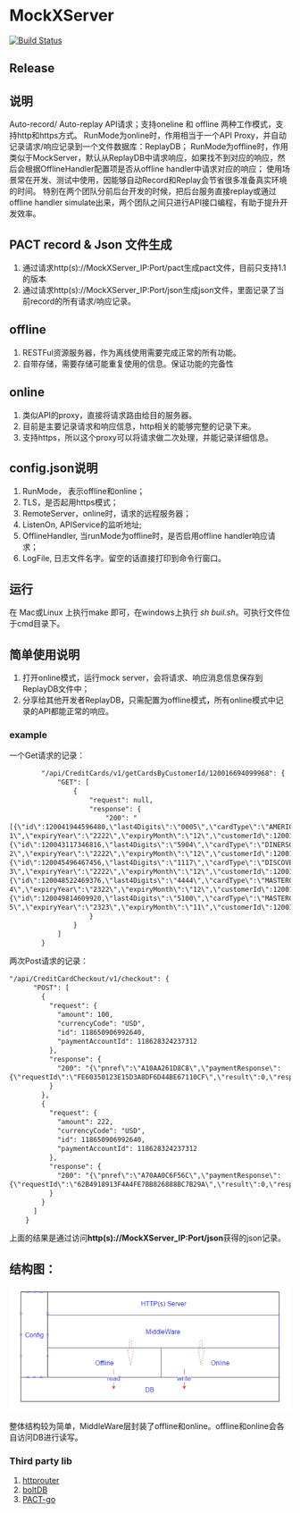 # MockXServer
[![Build Status](https://travis-ci.org/compasses/MockXServer.svg?branch=master)](https://travis-ci.org/compasses/MockXServer)
## Release

## 说明
Auto-record/ Auto-replay API请求；支持oneline 和 offline 两种工作模式，支持http和https方式。
RunMode为online时，作用相当于一个API Proxy，并自动记录请求/响应记录到一个文件数据库：ReplayDB；
RunMode为offline时，作用类似于MockServer，默认从ReplayDB中请求响应，如果找不到对应的响应，然后会根据OfflineHandler配置项是否从offline handler中请求对应的响应；
使用场景常在开发、测试中使用，因能够自动Record和Replay会节省很多准备真实环境的时间。
特别在两个团队分前后台开发的时候，把后台服务直接replay或通过offline handler simulate出来，两个团队之间只进行API接口编程，有助于提升开发效率。

## PACT record & Json 文件生成
1. 通过请求http(s)://MockXServer_IP:Port/pact生成pact文件，目前只支持1.1 的版本
2. 通过请求http(s)://MockXServer_IP:Port/json生成json文件，里面记录了当前record的所有请求/响应记录。

## offline
1.	RESTFul资源服务器，作为离线使用需要完成正常的所有功能。
2. 	自带存储，需要存储可能重复使用的信息。保证功能的完备性

## online
1. 类似API的proxy，直接将请求路由给目的服务器。
2. 目前是主要记录请求和响应信息，http相关的能够完整的记录下来。
3. 支持https，所以这个proxy可以将请求做二次处理，并能记录详细信息。

## config.json说明
1. RunMode， 表示offline和online；
2. TLS，是否起用https模式；
3. RemoteServer，online时，请求的远程服务器；
4. ListenOn, APIService的监听地址;
5. OfflineHandler, 当runMode为offline时，是否启用offline handler响应请求；
5. LogFile, 日志文件名字。留空的话直接打印到命令行窗口。

## 运行
在 Mac或Linux 上执行make 即可，在windows上执行 *sh buil.sh*。可执行文件位于cmd目录下。

## 简单使用说明
1. 打开online模式，运行mock server，会将请求、响应消息信息保存到ReplayDB文件中；
2. 分享给其他开发者ReplayDB，只需配置为offline模式，所有online模式中记录的API都能正常的响应。
### example
一个Get请求的记录：
```
        "/api/CreditCards/v1/getCardsByCustomerId/120016694099968": {
            "GET": [
                {
                    "request": null,
                    "response": {
                        "200": "[{\"id\":120041944596480,\"last4Digits\":\"0005\",\"cardType\":\"AMERICANEXPRESS\",\"nameOnCard\":\"Jet 1\",\"expiryYear\":\"2222\",\"expiryMonth\":\"12\",\"customerId\":120016694099968,\"creationTime\":null,\"updateTime\":null},{\"id\":120043117346816,\"last4Digits\":\"5904\",\"cardType\":\"DINERSCLUB\",\"nameOnCard\":\"Jet 2\",\"expiryYear\":\"2222\",\"expiryMonth\":\"12\",\"customerId\":120016694099968,\"creationTime\":null,\"updateTime\":null},{\"id\":120045496467456,\"last4Digits\":\"1117\",\"cardType\":\"DISCOVER\",\"nameOnCard\":\"Jet 3\",\"expiryYear\":\"2222\",\"expiryMonth\":\"12\",\"customerId\":120016694099968,\"creationTime\":null,\"updateTime\":null},{\"id\":120048522469376,\"last4Digits\":\"4444\",\"cardType\":\"MASTERCARD\",\"nameOnCard\":\"Jet 4\",\"expiryYear\":\"2322\",\"expiryMonth\":\"12\",\"customerId\":120016694099968,\"creationTime\":null,\"updateTime\":null},{\"id\":120049814609920,\"last4Digits\":\"5100\",\"cardType\":\"MASTERCARD\",\"nameOnCard\":\"Jet 5\",\"expiryYear\":\"2323\",\"expiryMonth\":\"11\",\"customerId\":120016694099968,\"creationTime\":null,\"updateTime\":null}]"
                    }
                }
            ]
        }
```

两次Post请求的记录：
```
"/api/CreditCardCheckout/v1/checkout": {
      "POST": [
        {
          "request": {
            "amount": 100,
            "currencyCode": "USD",
            "id": 118650906992640,
            "paymentAccountId": 118628324237312
          },
          "response": {
            "200": "{\"pnref\":\"A10AA261D8C8\",\"paymentResponse\":{\"requestId\":\"FE60350123E15D3A8DF6D44BE67110CF\",\"result\":0,\"respMsg\":\"Approved\",\"status\":true,\"authCode\":\"040PNI\",\"avsAddr\":null,\"avsZip\":null,\"preFpsMsg\":null,\"postFpsMsg\":null,\"transError\":null,\"pnref\":\"A10AA261D8C8\"}}"
          }
        },
        {
          "request": {
            "amount": 222,
            "currencyCode": "USD",
            "id": 118650906992640,
            "paymentAccountId": 118628324237312
          },
          "response": {
            "200": "{\"pnref\":\"A70AA0C6F56C\",\"paymentResponse\":{\"requestId\":\"62B4918913F4A4FE7BB826888BC7B29A\",\"result\":0,\"respMsg\":\"Approved\",\"status\":true,\"authCode\":\"537PNI\",\"avsAddr\":null,\"avsZip\":null,\"preFpsMsg\":null,\"postFpsMsg\":null,\"transError\":null,\"pnref\":\"A70AA0C6F56C\"}}"
          }
        }
      ]
    }
```
上面的结果是通过访问**http(s)://MockXServer_IP:Port/json**获得的json记录。


## 结构图：
![architecture](./architecture.PNG)

整体结构较为简单，MiddleWare层封装了offline和online。offline和online会各自访问DB进行读写。

### Third party lib
1. [httprouter](http://godoc.org/github.com/julienschmidt/httprouter)
2. [boltDB](http://godoc.org/github.com/boltdb/bolt)
3. [PACT-go](https://github.com/SEEK-Jobs/pact-go)
